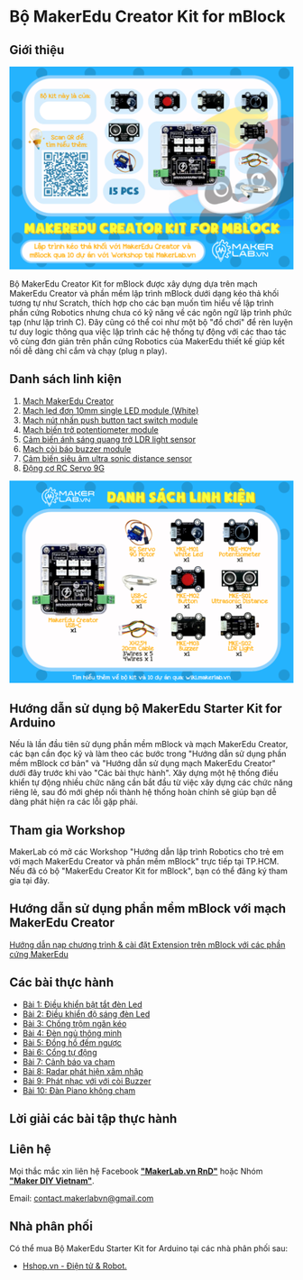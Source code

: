 # Bộ MakerEdu Creator Kit for mBlock

## Giới thiệu

![](/image/01_1050px-MakerEdu_Creator_Kit_for_mBlock.png)

Bộ MakerEdu Creator Kit for mBlock được xây dựng dựa trên mạch MakerEdu Creator và phần mềm lập trình mBlock dưới dạng kéo thả khối tương tự như Scratch, thích hợp cho các bạn muốn tìm hiểu về lập trình phần cứng Robotics nhưng chưa có kỹ năng về các ngôn ngữ lập trình phức tạp (như lập trình C). Đây cũng có thể coi như một bộ "đồ chơi" để rèn luyện tư duy logic thông qua việc lập trình các hệ thống tự động với các thao tác vô cùng đơn giản trên phần cứng Robotics của MakerEdu thiết kế giúp kết nối dễ dàng chỉ cắm và chạy (plug n play).

## Danh sách linh kiện

1. [Mạch MakerEdu Creator](https://www.makerlab.vn/creator)
2. [Mạch led đơn 10mm single LED module (White)](https://makerlab.vn/mkem01)
3. [Mạch nút nhấn push button tact switch module](https://makerlab.vn/mkem02)
4. [Mạch biến trở potentiometer module](https://makerlab.vn/mkem04)
5. [Cảm biến ánh sáng quang trở LDR light sensor](https://makerlab.vn/mkes02)
6. [Mạch còi báo buzzer module](https://makerlab.vn/mkem03)
7. [Cảm biến siêu âm ultra sonic distance sensor](https://makerlab.vn/mkes01)
8. [Động cơ RC Servo 9G](https://hshop.vn/dong-co-rc-servo-9g)

![](/image/02_1050px-MakerEdu_Creator_Kit_for_mBlock_Product_List.png)

## Hướng dẫn sử dụng bộ MakerEdu Starter Kit for Arduino

Nếu là lần đầu tiên sử dụng phần mềm mBlock và mạch MakerEdu Creator, các bạn cần đọc kỹ và làm theo các bước trong "Hướng dẫn sử dụng phần mềm mBlock cơ bản" và "Hướng dẫn sử dụng mạch MakerEdu Creator" dưới đây trước khi vào "Các bài thực hành". Xây dựng một hệ thống điều khiển tự động nhiều chức năng cần bắt đầu từ việc xây dựng các chức năng riêng lẻ, sau đó mới ghép nối thành hệ thống hoàn chỉnh sẽ giúp bạn dễ dàng phát hiện ra các lỗi gặp phải.

## Tham gia Workshop

MakerLab có mở các Workshop "Hướng dẫn lập trình Robotics cho trẻ em với mạch MakerEdu Creator và phần mềm mBlock" trực tiếp tại TP.HCM. Nếu đã có bộ "MakerEdu Creator Kit for mBlock", bạn có thể đăng ký tham gia tại đây.

## Hướng dẫn sử dụng phần mềm mBlock với mạch MakerEdu Creator

[Hướng dẫn nạp chương trình & cài đặt Extension trên mBlock với các phần cứng MakerEdu](https://github.com/makerlabvn/mBlock-MakerEdu-Creator)

## Các bài thực hành

- [Bài 1: Điều khiển bật tắt đèn Led](/ex/less01/README.md)
- [Bài 2: Điều khiển độ sáng đèn Led](/ex/less02/README.md)
- [Bài 3: Chống trộm ngăn kéo](/ex/less03/README.md)
- [Bài 4: Đèn ngủ thông minh](/ex/less04/README.md)
- [Bài 5: Đồng hồ đếm ngược](/ex/less05/README.md)
- [Bài 6: Cổng tự động](/ex/less06/README.md)
- [Bài 7: Cảnh báo va chạm](/ex/less07/README.md)
- [Bài 8: Radar phát hiện xâm nhập](/ex/less08/README.md)
- [Bài 9: Phát nhạc với với còi Buzzer](/ex/less09/README.md)
- [Bài 10: Đàn Piano không chạm](/ex/less10/README.md)

## Lời giải các bài tập thực hành

## Liên hệ

Mọi thắc mắc xin liên hệ Facebook [**"MakerLab.vn RnD"**](https://www.facebook.com/makerlabvn) hoặc Nhóm [**"Maker DIY Vietnam"**](https://www.facebook.com/groups/makervn/).

Email: <contact.makerlabvn@gmail.com>

## Nhà phân phối

Có thể mua Bộ MakerEdu Starter Kit for Arduino tại các nhà phân phối sau:

- [Hshop.vn - Điện tử & Robot.](https://hshop.vn)
